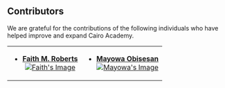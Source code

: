 ## Contributors

We are grateful for the contributions of the following individuals who have helped improve and expand Cairo Academy.

<table>
  <tbody>
    <tr>
      <td align="center" valign="top">
        
* **[Faith M. Roberts](https://github.com/faytey)**
  <br/>
    [![Faith's Image](https://avatars.githubusercontent.com/u/40033608?v=4&s=100)](https://github.com/faytey)
      </td>

<td align="center" valign="top">
        
* **[Mayowa Obisesan](https://github.com/MayowaObisesan)**
  <br/>
    [![Mayowa's Image](https://avatars.githubusercontent.com/u/91972571?v=4&s=100)](https://github.com/MayowaObisesan)
      </td>
    </tr>
  </tbody>
</table>

